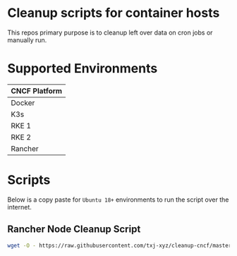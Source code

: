 # Cleanup scripts for container hosts
This repos primary purpose is to cleanup left over data on cron jobs or manually run.

# Supported Environments

| CNCF Platform |
| ------------- |
| Docker        |
| K3s           |
| RKE 1         |
| RKE 2         |
| Rancher       |


# Scripts
Below is a copy paste for `Ubuntu 18+` environments to run the script over the internet.

## Rancher Node Cleanup Script
```bash
wget -O - https://raw.githubusercontent.com/txj-xyz/cleanup-cncf/master/scripts/kubernetes-rke.sh | bash
```